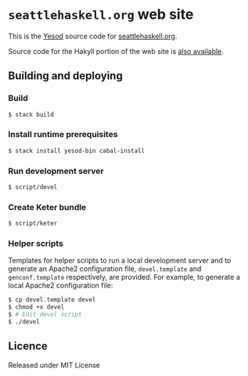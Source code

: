 # `seattlehaskell.org` web site

This is the [Yesod][yesod] source code for [seattlehaskell.org][seahug].

Source code for the Hakyll portion of the web site is [also
available][seahug-hakyll].

## Building and deploying

### Build

```bash
$ stack build
```

### Install runtime prerequisites

```bash
$ stack install yesod-bin cabal-install
```

### Run development server

```bash
$ script/devel
```

### Create Keter bundle

```bash
$ script/keter
```

### Helper scripts

Templates for helper scripts to run a local development server and to generate
an Apache2 configuration file, `devel.template` and `genconf.template`
respectively, are provided. For example, to generate a local Apache2
configuration file:

```bash
$ cp devel.template devel
$ chmod +x devel
$ # Edit devel script
$ ./devel
```

## Licence

Released under MIT License

[seahug]: http://seattlehaskell.org/
[seahug-hakyll]: https://github.com/seahug/seattlehaskell-org-static
[yesod]: http://www.yesodweb.com/

